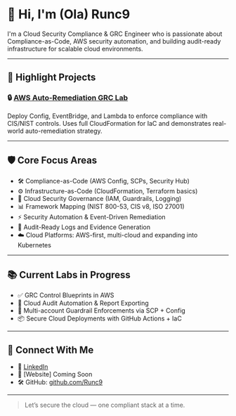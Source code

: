 # 👋 Hi, I'm (Ola) Runc9

I'm a Cloud Security Compliance & GRC Engineer who is passionate about Compliance-as-Code, AWS security automation, and building audit-ready infrastructure for scalable cloud environments.

---

## 🚀 Highlight Projects

### 🔒 [AWS Auto-Remediation GRC Lab](https://github.com/Runc9/aws-auto-remediation-grc-lab)
Deploy Config, EventBridge, and Lambda to enforce compliance with CIS/NIST controls. Uses full CloudFormation for IaC and demonstrates real-world auto-remediation strategy.

---

## 🛡 Core Focus Areas

- 🛠 Compliance-as-Code (AWS Config, SCPs, Security Hub)
- ⚙️ Infrastructure-as-Code (CloudFormation, Terraform basics)
- 🔐 Cloud Security Governance (IAM, Guardrails, Logging)
- 📊 Framework Mapping (NIST 800-53, CIS v8, ISO 27001)
- ⚡ Security Automation & Event-Driven Remediation
- 🧾 Audit-Ready Logs and Evidence Generation
- ☁️ Cloud Platforms: AWS-first, multi-cloud and  expanding into Kubernetes

---

## 📚 Current Labs in Progress

- ✅ GRC Control Blueprints in AWS
- 🔄 Cloud Audit Automation & Report Exporting
- 🧱 Multi-account Guardrail Enforcements via SCP + Config
- 📦 Secure Cloud Deployments with GitHub Actions + IaC

---

## 🔗 Connect With Me

- 💼 [LinkedIn](https://www.linkedin.com/in/olasecurity)
- 📄 [Website] Coming Soon
- 🛠 GitHub: [github.com/Runc9](https://github.com/Runc9)

---

> Let’s secure the cloud — one compliant stack at a time.
